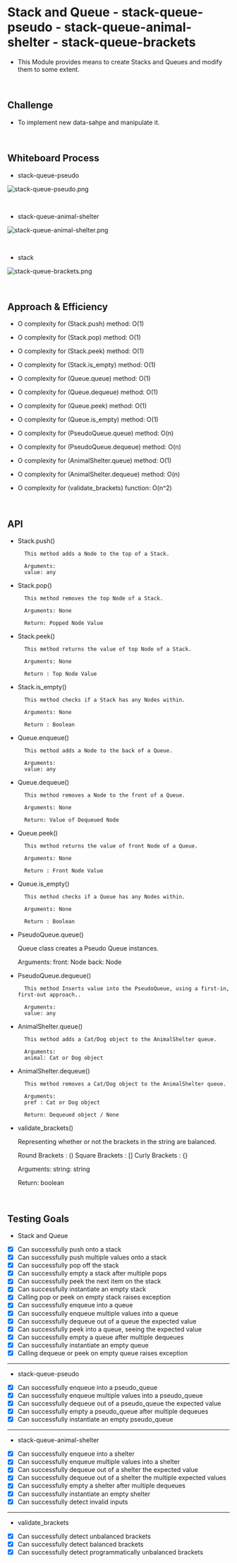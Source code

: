 # Stack and Queue - stack-queue-pseudo - stack-queue-animal-shelter - stack-queue-brackets

- This Module provides means to create Stacks and Queues and modify them to some extent.

<br>

## Challenge

- To implement new data-sahpe and manipulate it.

<br>


## Whiteboard Process

- stack-queue-pseudo

![stack-queue-pseudo.png](assets/stack-queue-pseudo.png)

<br>

- stack-queue-animal-shelter

![stack-queue-animal-shelter.png](assets/stack-queue-animal-shelter.png)

<br>

- stack

![stack-queue-brackets.png](assets/stack-queue-brackets.png)

<br>

## Approach & Efficiency

- O complexity for (Stack.push) method: O(1)
- O complexity for (Stack.pop) method: O(1)
- O complexity for (Stack.peek) method: O(1)
- O complexity for (Stack.is_empty) method: O(1)

- O complexity for (Queue.queue) method: O(1)
- O complexity for (Queue.dequeue) method: O(1)
- O complexity for (Queue.peek) method: O(1)
- O complexity for (Queue.is_empty) method: O(1)

- O complexity for (PseudoQueue.queue) method: O(n)
- O complexity for (PseudoQueue.dequeue) method: O(n)

- O complexity for (AnimalShelter.queue) method: O(1)
- O complexity for (AnimalShelter.dequeue) method: O(n)

- O complexity for (validate_brackets) function: O(n^2)

<br>

## API

- Stack.push()

        This method adds a Node to the top of a Stack.

        Arguments:
        value: any

- Stack.pop()

        This method removes the top Node of a Stack.

        Arguments: None

        Return: Popped Node Value

- Stack.peek()

        This method returns the value of top Node of a Stack.

        Arguments: None

        Return : Top Node Value

- Stack.is_empty()

        This method checks if a Stack has any Nodes within.

        Arguments: None

        Return : Boolean


- Queue.enqueue()

        This method adds a Node to the back of a Queue.

        Arguments:
        value: any

- Queue.dequeue()

        This method removes a Node to the front of a Queue.

        Arguments: None

        Return: Value of Dequeued Node

- Queue.peek()

        This method returns the value of front Node of a Queue.

        Arguments: None

        Return : Front Node Value

- Queue.is_empty()

        This method checks if a Queue has any Nodes within.

        Arguments: None

        Return : Boolean

- PseudoQueue.queue()

     Queue class creates a Pseudo Queue instances.

     Arguments:
     front: Node
     back: Node

- PseudoQueue.dequeue()

        This method Inserts value into the PseudoQueue, using a first-in, first-out approach..

        Arguments:
        value: any

- AnimalShelter.queue()

        This method adds a Cat/Dog object to the AnimalShelter queue.

        Arguments:
        animal: Cat or Dog object

- AnimalShelter.dequeue()

        This method removes a Cat/Dog object to the AnimalShelter queue.

        Arguments:
        pref : Cat or Dog object

        Return: Dequeued object / None

- validate_brackets()

    Representing whether or not the brackets in the string are balanced.

    Round Brackets : ()
    Square Brackets : []
    Curly Brackets : {}

    Arguments:
    string: string

    Return: boolean

<br>

## Testing Goals

- Stack and Queue

- [x] Can successfully push onto a stack
- [x] Can successfully push multiple values onto a stack
- [x] Can successfully pop off the stack
- [x] Can successfully empty a stack after multiple pops
- [x] Can successfully peek the next item on the stack
- [x] Can successfully instantiate an empty stack
- [x] Calling pop or peek on empty stack raises exception
- [x] Can successfully enqueue into a queue
- [x] Can successfully enqueue multiple values into a queue
- [x] Can successfully dequeue out of a queue the expected value
- [x] Can successfully peek into a queue, seeing the expected value
- [x] Can successfully empty a queue after multiple dequeues
- [x] Can successfully instantiate an empty queue
- [x] Calling dequeue or peek on empty queue raises exception

---------------------------------------------------------------------------

- stack-queue-pseudo

- [x] Can successfully enqueue into a pseudo_queue
- [x] Can successfully enqueue multiple values into a pseudo_queue
- [x] Can successfully dequeue out of a pseudo_queue the expected value
- [x] Can successfully empty a pseudo_queue after multiple dequeues
- [x] Can successfully instantiate an empty pseudo_queue

---------------------------------------------------------------------------

- stack-queue-animal-shelter

- [x] Can successfully enqueue into a shelter
- [x] Can successfully enqueue multiple values into a shelter
- [x] Can successfully dequeue out of a shelter the expected value
- [x] Can successfully dequeue out of a shelter the multiple expected values
- [x] Can successfully empty a shelter after multiple dequeues
- [x] Can successfully instantiate an empty shelter
- [x] Can successfully detect invalid inputs

---------------------------------------------------------------------------

- validate_brackets

- [x] Can successfully detect unbalanced brackets
- [x] Can successfully detect balanced brackets
- [x] Can successfully detect programmatically unbalanced brackets
